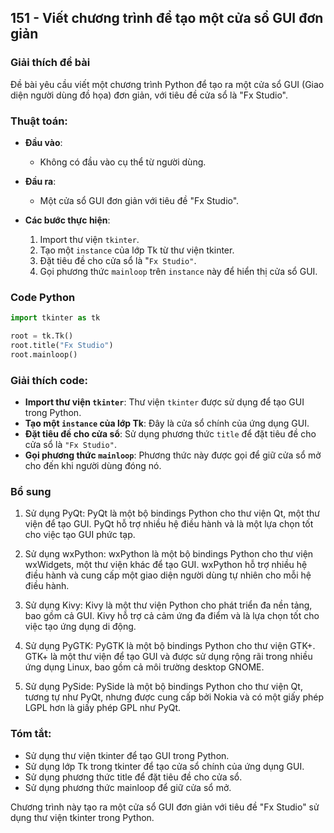 ## 151 - Viết chương trình để tạo một cửa sổ GUI đơn giản

### Giải thích đề bài

Đề bài yêu cầu viết một chương trình Python để tạo ra một cửa sổ GUI (Giao diện người dùng đồ họa) đơn giản, với tiêu đề cửa sổ là "Fx Studio".

### Thuật toán:

- **Đầu vào**:

  - Không có đầu vào cụ thể từ người dùng.

- **Đầu ra**:

  - Một cửa sổ GUI đơn giản với tiêu đề "Fx Studio".

- **Các bước thực hiện**:
  1. Import thư viện `tkinter`.
  2. Tạo một `instance` của lớp Tk từ thư viện tkinter.
  3. Đặt tiêu đề cho cửa sổ là "`Fx Studio"`.
  4. Gọi phương thức `mainloop` trên `instance` này để hiển thị cửa sổ GUI.

### Code Python

```python
import tkinter as tk

root = tk.Tk()
root.title("Fx Studio")
root.mainloop()
```

### Giải thích code:

- **Import thư viện `tkinter`**: Thư viện `tkinter` được sử dụng để tạo GUI trong Python.
- **Tạo một `instance` của lớp Tk**: Đây là cửa sổ chính của ứng dụng GUI.
- **Đặt tiêu đề cho cửa sổ**: Sử dụng phương thức `title` để đặt tiêu đề cho cửa sổ là `"Fx Studio"`.
- **Gọi phương thức `mainloop`**: Phương thức này được gọi để giữ cửa sổ mở cho đến khi người dùng đóng nó.

### Bổ sung

1. Sử dụng PyQt: PyQt là một bộ bindings Python cho thư viện Qt, một thư viện để tạo GUI. PyQt hỗ trợ nhiều hệ điều hành và là một lựa chọn tốt cho việc tạo GUI phức tạp.

2. Sử dụng wxPython: wxPython là một bộ bindings Python cho thư viện wxWidgets, một thư viện khác để tạo GUI. wxPython hỗ trợ nhiều hệ điều hành và cung cấp một giao diện người dùng tự nhiên cho mỗi hệ điều hành.

3. Sử dụng Kivy: Kivy là một thư viện Python cho phát triển đa nền tảng, bao gồm cả GUI. Kivy hỗ trợ cả cảm ứng đa điểm và là lựa chọn tốt cho việc tạo ứng dụng di động.

4. Sử dụng PyGTK: PyGTK là một bộ bindings Python cho thư viện GTK+. GTK+ là một thư viện để tạo GUI và được sử dụng rộng rãi trong nhiều ứng dụng Linux, bao gồm cả môi trường desktop GNOME.

5. Sử dụng PySide: PySide là một bộ bindings Python cho thư viện Qt, tương tự như PyQt, nhưng được cung cấp bởi Nokia và có một giấy phép LGPL hơn là giấy phép GPL như PyQt.

### Tóm tắt:

- Sử dụng thư viện tkinter để tạo GUI trong Python.
- Sử dụng lớp Tk trong tkinter để tạo cửa sổ chính của ứng dụng GUI.
- Sử dụng phương thức title để đặt tiêu đề cho cửa sổ.
- Sử dụng phương thức mainloop để giữ cửa sổ mở.

Chương trình này tạo ra một cửa sổ GUI đơn giản với tiêu đề "Fx Studio" sử dụng thư viện tkinter trong Python.
